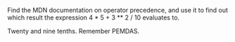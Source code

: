 Find the MDN documentation on operator precedence, and use it to find out which result the expression 4 * 5 + 3 ** 2 / 10 evaluates to.

Twenty and nine tenths. Remember PEMDAS. 